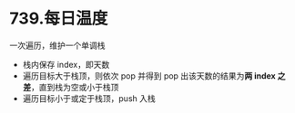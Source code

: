# 739.每日温度

一次遍历，维护一个单调栈

- 栈内保存 index，即天数
- 遍历目标大于栈顶，则依次 pop 并得到 pop 出该天数的结果为**两 index 之差**，直到栈为空或小于栈顶
- 遍历目标小于或定于栈顶，push 入栈
